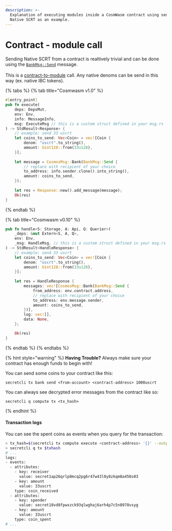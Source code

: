 ```yaml
---
description: >-
  Explanation of executing modules inside a CosmWasm contract using sending
  Native SCRT as an example.
---
```


# Contract - module call

Sending Native SCRT from a contract is realtively trivial and can be done using the [`BankMsg::Send`](https://docs.rs/cosmwasm-std/latest/cosmwasm\_std/enum.BankMsg.html#variant.Send) message. \
\
This is a [contract-to-module](https://book.cosmwasm.com/basics/funds.html) call. Any native denoms can be send in this way (ex. native IBC tokens).

{% tabs %}
{% tab title="Cosmwasm v1.0" %}
```rust
#[entry_point]
pub fn execute(
    deps: DepsMut,
    env: Env,
    info: MessageInfo,
    msg: ExecuteMsg // this is a custom struct defined in your msg.rs
) -> StdResult<Response> {
    // example: send 33 uscrt
    let coins_to_send: Vec<Coin> = vec![Coin {
        denom: "uscrt".to_string(),
        amount: Uint128::from(33u128),
    }];
    
    let message = CosmosMsg::Bank(BankMsg::Send {
        // replace with recipient of your choice
        to_address: info.sender.clone().into_string(),
        amount: coins_to_send,
    });
    
    let res = Response::new().add_message(message);
    Ok(res)
}
```
{% endtab %}

{% tab title="Cosmwasm v0.10" %}
```rust
pub fn handle<S: Storage, A: Api, Q: Querier>(
    _deps: &mut Extern<S, A, Q>,
    env: Env,
    _msg: HandleMsg, // this is a custom struct defined in your msg.rs
) -> StdResult<HandleResponse> {
    // example: send 33 uscrt
    let coins_to_send: Vec<Coin> = vec![Coin {
        denom: "uscrt".to_string(),
        amount: Uint128::from(33u128),
    }];
    
    let res = HandleResponse {
        messages: vec![CosmosMsg::Bank(BankMsg::Send {
            from_address: env.contract.address,
            // replace with recipient of your choice
            to_address: env.message.sender,
            amount: coins_to_send,
        })],
        log: vec![],
        data: None,
    };

    Ok(res)
}
```
{% endtab %}
{% endtabs %}

{% hint style="warning" %}
**Having Trouble?** Always make sure your contract has enough funds to begin with!

You can send some coins to your contract like this:

```
secretcli tx bank send <from-account> <contract-address> 1000uscrt
```

You can always see decrypted error messages from the contract like so:

```
secretcli q compute tx <tx_hash>
```
{% endhint %}

#### Transaction logs

You can see the spent coins as events when you query for the transaction:

```bash
> tx_hash=$(secretcli tx compute execute <contract-address> '{}' --output json | jq '.txhash')
> secretcli q tx $txhash
# ...
logs:
- events:
  - attributes:
    - key: receiver
      value: secret1ap26qrlp8mcq2pg6r47w43l0y8zkqm8a450s03
    - key: amount
      value: 33uscrt
    type: coin_received
  - attributes:
    - key: spender
      value: secret18vd8fpwxzck93qlwghaj6arh4p7c5n8978vsyg
    - key: amount
      value: 33uscrt
    type: coin_spent
# ...
```
